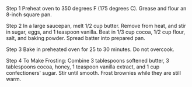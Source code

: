 Step 1
Preheat oven to 350 degrees F (175 degrees C). Grease and flour an 8-inch square pan.

 Step 2
In a large saucepan, melt 1/2 cup butter. Remove from heat, and stir in sugar, eggs, and 1 teaspoon vanilla. Beat in 1/3 cup cocoa, 1/2 cup flour, salt, and baking powder. Spread batter into prepared pan.

 Step 3
Bake in preheated oven for 25 to 30 minutes. Do not overcook.

 Step 4
To Make Frosting: Combine 3 tablespoons softened butter, 3 tablespoons cocoa, honey, 1 teaspoon vanilla extract, and 1 cup confectioners' sugar. Stir until smooth. Frost brownies while they are still warm.